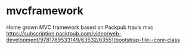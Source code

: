 # mvcframework

Home grown MVC framework based on Packpub travis mvc
https://subscription.packtpub.com/video/web-development/9781789533149/63532/63551/bootstrap-file--core-class
